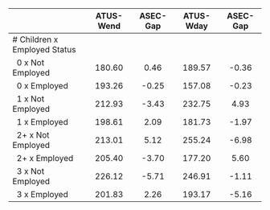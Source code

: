 
|                      |    ATUS-Wend |     ASEC-Gap |    ATUS-Wday |     ASEC-Gap |
| -------------------- | :----------: | :----------: | :----------: | :----------: |
| # Children x Employed Status |              |              |              |              |
| &nbsp;&nbsp;0 x Not Employed |       180.60 |         0.46 |       189.57 |        -0.36 |
| &nbsp;&nbsp;0 x Employed |       193.26 |        -0.25 |       157.08 |        -0.23 |
| &nbsp;&nbsp;1 x Not Employed |       212.93 |        -3.43 |       232.75 |         4.93 |
| &nbsp;&nbsp;1 x Employed |       198.61 |         2.09 |       181.73 |        -1.97 |
| &nbsp;&nbsp;2+ x Not Employed |       213.01 |         5.12 |       255.24 |        -6.98 |
| &nbsp;&nbsp;2+ x Employed |       205.40 |        -3.70 |       177.20 |         5.60 |
| &nbsp;&nbsp;3 x Not Employed |       226.12 |        -5.71 |       246.91 |        -1.11 |
| &nbsp;&nbsp;3 x Employed |       201.83 |         2.26 |       193.17 |        -5.16 |

